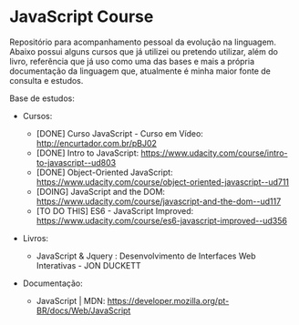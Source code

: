 # JavaScript Course

Repositório para acompanhamento pessoal da evolução na linguagem. Abaixo possui alguns cursos que já utilizei ou pretendo utilizar, além do livro, referência que já uso como uma das bases e mais a própria documentação da linguagem que, atualmente é minha maior fonte de consulta e estudos.

Base de estudos:

- Cursos:
    - [DONE] Curso JavaScript - Curso em Vídeo: http://encurtador.com.br/pBJ02
    - [DONE] Intro to JavaScript: https://www.udacity.com/course/intro-to-javascript--ud803
    - [DONE] Object-Oriented JavaScript: https://www.udacity.com/course/object-oriented-javascript--ud711
    - [DOING] JavaScript and the DOM: https://www.udacity.com/course/javascript-and-the-dom--ud117
    - [TO DO THIS] ES6 - JavaScript Improved: https://www.udacity.com/course/es6-javascript-improved--ud356
     
- Livros:
    - JavaScript & Jquery : Desenvolvimento de Interfaces Web Interativas - JON DUCKETT
    
- Documentação:
    - JavaScript | MDN: https://developer.mozilla.org/pt-BR/docs/Web/JavaScript
